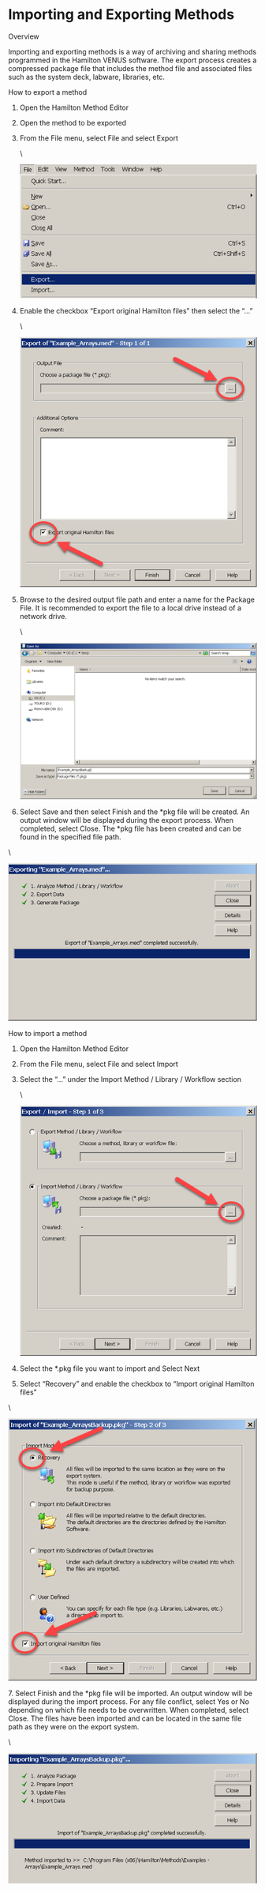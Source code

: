 # Importing and Exporting Methods

‌Overview

Importing and exporting methods is a way of archiving and sharing methods programmed in the Hamilton VENUS software. The export process creates a compressed package file that includes the method file and associated files such as the system deck, labware, libraries, etc.

‌How to export a method

1. Open the Hamilton Method Editor
2. Open the method to be exported
3.  From the File menu, select File and select Export

    \


    ![image](../.gitbook/assets/1.png)
4.  Enable the checkbox “Export original Hamilton files” then select the “…”

    \


    ![image](../.gitbook/assets/2.png)
5.  Browse to the desired output file path and enter a name for the Package File. It is recommended to export the file to a local drive instead of a network drive.

    \


    ![image](../.gitbook/assets/4.png)
6. Select Save and then select Finish and the \*pkg file will be created. An output window will be displayed during the export process. When completed, select Close. The \*pkg file has been created and can be found in the specified file path.

\


![image](../.gitbook/assets/5.png)

‌How to import a method

1. Open the Hamilton Method Editor
2. From the File menu, select File and select Import
3.  Select the “…” under the Import Method / Library / Workflow section

    \


    ![image](../.gitbook/assets/7.png)
4. Select the \*.pkg file you want to import and Select Next
5. Select “Recovery” and enable the checkbox to “Import original Hamilton files”

\


![image](../.gitbook/assets/8.png)

7\. Select Finish and the \*pkg file will be imported. An output window will be displayed during the import process. For any file conflict, select Yes or No depending on which file needs to be overwritten. When completed, select Close. The files have been imported and can be located in the same file path as they were on the export system.

\


![image](../.gitbook/assets/10.png)
